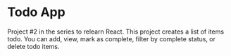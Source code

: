 # Todo App

Project #2 in the series to relearn React.
This project creates a list of items todo.
You can add, view, mark as complete, filter by complete status, or delete todo items.
